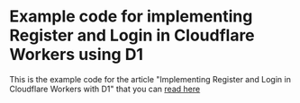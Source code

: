 # Example code for implementing Register and Login in Cloudflare Workers using D1

This is the example code for the article "Implementing Register and Login in Cloudflare Workers with D1"
that you can [read here](https://massadas.com/posts/implementing-register-and-login-in-workers-d1/)

